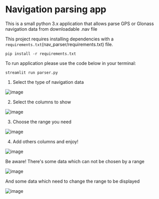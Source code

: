 # Navigation parsing app

This is a small python 3.x application that allows parse GPS or Glonass navigation data from downloadable .nav file

This project requires installing dependencies with a `requirements.txt`(nav_parser/requirements.txt) file.

```
pip install -r requirements.txt
```

To run application please use the code below in your terminal:

```
streamlit run parser.py
```

1. Select the type of navigation data


![image](https://user-images.githubusercontent.com/27200843/111651912-b491a000-8817-11eb-9e7a-31092e660661.png)

2. Select the columns to show


![image](https://user-images.githubusercontent.com/27200843/111652007-c5421600-8817-11eb-9da0-f4ada0ebc089.png)

3. Choose the range you need


![image](https://user-images.githubusercontent.com/27200843/111652140-e30f7b00-8817-11eb-9f0f-13106ca87d48.png)

4. Add others columns and enjoy!


![image](https://user-images.githubusercontent.com/27200843/111652803-6df07580-8818-11eb-8a2a-9eaad7a9c560.png)

Be aware! There's some data which can not be chosen by a range

![image](https://user-images.githubusercontent.com/27200843/111653192-c45db400-8818-11eb-8b63-059a077e3353.png)

And some data which need to change the range to be displayed

![image](https://user-images.githubusercontent.com/27200843/111653335-e35c4600-8818-11eb-8a63-3790f754b3b8.png)
